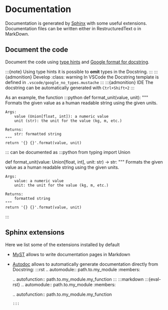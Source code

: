 # Documentation
Documentation is generated by [Sphinx](https://www.sphinx-doc.org/) with some useful extensions. Documentation files can be written either in RestructuredText o in MarkDown.

## Document the code
Document the code using [type hints](https://docs.python.org/3.8/library/typing.html) and [Google format for docstring](https://sphinxcontrib-napoleon.readthedocs.io/en/latest/example_google.html).

:::{note}
Using type hints it is possible to **omit** types in the Docstring.
:::
:::{admonition} Develop
:class: warning
In VSCode the Docstring template is defined in `.vscode/google_no_types.mustache`
:::
:::{admonition} IDE
The docstring can be automatically generated with `Ctrl+Shift+2`
:::

As an example, the function
:::python
def format_unit(value, unit):
    """
    Formats the given value as a human readable string using the given units.

    Args:
        value (Union[float, int]): a numeric value
        unit (str): the unit for the value (kg, m, etc.)

    Returns:
        str: formatted string
    """
    return '{} {}'.format(value, unit)
:::
can be documented as
:::python
from typing import Union

def format_unit(value: Union[float, int], unit: str) -> str:
    """
    Formats the given value as a human readable string using the given units.

    Args:
        value: a numeric value
        unit: the unit for the value (kg, m, etc.)

    Returns:
        formatted string
    """
    return '{} {}'.format(value, unit)
:::

## Sphinx extensions
Here we list some of the extensions installed by default


- [MyST](https://myst-parser.readthedocs.io/) allows to write documentation pages in Markdown
- [Autodoc](https://www.sphinx-doc.org/en/master/usage/extensions/autodoc.html) allows to automatically generate documentation directly from Docstring:
    :::rst
    .. automodule:: path.to.my_module
        :members:

    .. autofunction:: path.to.my_module.my_function
    :::
    :::markdown
    :::{eval-rst}
    .. automodule:: path.to.my_module
        :members:

    .. autofunction:: path.to.my_module.my_function
    ```
    :::